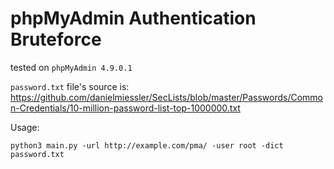 # phpMyAdmin Authentication Bruteforce

tested on `phpMyAdmin 4.9.0.1`

`password.txt` file's source is: <https://github.com/danielmiessler/SecLists/blob/master/Passwords/Common-Credentials/10-million-password-list-top-1000000.txt>


Usage:
```
python3 main.py -url http://example.com/pma/ -user root -dict password.txt
```
